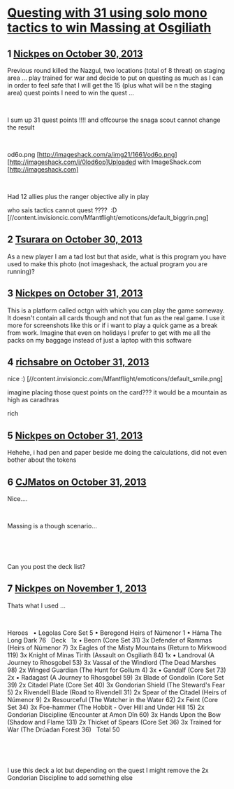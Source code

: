 # [Questing with 31 using solo mono  tactics to win Massing at Osgiliath](https://community.fantasyflightgames.com/topic/92858-questing-with-31-using-solo-mono-tactics-to-win-massing-at-osgiliath/)

## 1 [Nickpes on October 30, 2013](https://community.fantasyflightgames.com/topic/92858-questing-with-31-using-solo-mono-tactics-to-win-massing-at-osgiliath/?do=findComment&comment=899587)

Previous round killed the Nazgul, two locations (total of 8 threat) on staging area ... play trained for war and decide to put on questing as much as I can in order to feel safe that I will get the 15 (plus what will be n the staging area) quest points I need to win the quest ...

 

I sum up 31 quest points !!!! and offcourse the snaga scout cannot change the result

 

od6o.png [http://imageshack.com/a/img21/1661/od6o.png] [http://imageshack.com/i/0lod6op]Uploaded with ImageShack.com [http://imageshack.com]

 

Had 12 allies plus the ranger objective ally in play

who sais tactics cannot quest ????  :D [//content.invisioncic.com/Mfantflight/emoticons/default_biggrin.png]

## 2 [Tsurara on October 30, 2013](https://community.fantasyflightgames.com/topic/92858-questing-with-31-using-solo-mono-tactics-to-win-massing-at-osgiliath/?do=findComment&comment=899627)

As a new player I am a tad lost but that aside, what is this program you have used to make this photo (not imageshack, the actual program you are running)?

## 3 [Nickpes on October 31, 2013](https://community.fantasyflightgames.com/topic/92858-questing-with-31-using-solo-mono-tactics-to-win-massing-at-osgiliath/?do=findComment&comment=899852)

This is a platform called octgn with which you can play the game someway. It doesn't contain all cards though and not that fun as the real game. I use it more for screenshots like this or if i want to play a quick game as a break from work. Imagine that even on holidays I prefer to get with me all the packs on my baggage instead of just a laptop with this software

## 4 [richsabre on October 31, 2013](https://community.fantasyflightgames.com/topic/92858-questing-with-31-using-solo-mono-tactics-to-win-massing-at-osgiliath/?do=findComment&comment=899989)

nice :) [//content.invisioncic.com/Mfantflight/emoticons/default_smile.png]

imagine placing those quest points on the card??? it would be a mountain as high as caradhras

rich

## 5 [Nickpes on October 31, 2013](https://community.fantasyflightgames.com/topic/92858-questing-with-31-using-solo-mono-tactics-to-win-massing-at-osgiliath/?do=findComment&comment=900134)

Hehehe, i had pen and paper beside me doing the calculations, did not even bother about the tokens

## 6 [CJMatos on October 31, 2013](https://community.fantasyflightgames.com/topic/92858-questing-with-31-using-solo-mono-tactics-to-win-massing-at-osgiliath/?do=findComment&comment=900152)

Nice....

 

Massing is a though scenario...

 

 

Can you post the deck list? 

## 7 [Nickpes on November 1, 2013](https://community.fantasyflightgames.com/topic/92858-questing-with-31-using-solo-mono-tactics-to-win-massing-at-osgiliath/?do=findComment&comment=900492)

Thats what I used ... 

 

Heroes
 
• Legolas Core Set 5
• Beregond Heirs of Númenor 1
• Háma The Long Dark 76
 
Deck
 
1x • Beorn (Core Set 31)
3x Defender of Rammas (Heirs of Númenor 7)
3x Eagles of the Misty Mountains (Return to Mirkwood 119)
3x Knight of Minas Tirith (Assault on Osgiliath 84)
1x • Landroval (A Journey to Rhosgobel 53)
3x Vassal of the Windlord (The Dead Marshes 98)
2x Winged Guardian (The Hunt for Gollum 4)
3x • Gandalf (Core Set 73)
2x • Radagast (A Journey to Rhosgobel 59)
3x Blade of Gondolin (Core Set 39)
2x Citadel Plate (Core Set 40)
3x Gondorian Shield (The Steward's Fear 5)
2x Rivendell Blade (Road to Rivendell 31)
2x Spear of the Citadel (Heirs of Númenor 9)
2x Resourceful (The Watcher in the Water 62)
2x Feint (Core Set 34)
3x Foe-hammer (The Hobbit - Over Hill and Under Hill 15)
2x Gondorian Discipline (Encounter at Amon Dîn 60)
3x Hands Upon the Bow (Shadow and Flame 131)
2x Thicket of Spears (Core Set 36)
3x Trained for War (The Drúadan Forest 36)
 
Total 50

 

 

I use this deck a lot but depending on the quest I might remove the 2x Gondorian Discipline to add something else

